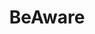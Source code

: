 ---
codehost: https://github.com/philparkus/BeAware
logohandle: deafassistant
sort: beaware
title: BeAware
twitter: https://x.com/BeAware4Deaf
website: https://www.deafassistant.com/
---